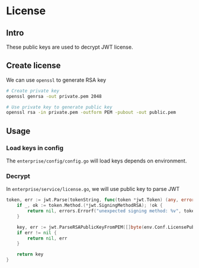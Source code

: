 # License

## Intro

These public keys are used to decrypt JWT license.

## Create license

We can use `openssl` to generate RSA key

```bash
# Create private key
openssl genrsa -out private.pem 2048

# Use private key to generate public key
openssl rsa -in private.pem -outform PEM -pubout -out public.pem
```

## Usage

### Load keys in config

The `enterprise/config/config.go` will load keys depends on environment.

### Decrypt

In `enterprise/service/license.go`, we will use public key to parse JWT

```go
token, err := jwt.Parse(tokenString, func(token *jwt.Token) (any, error) {
    if _, ok := token.Method.(*jwt.SigningMethodRSA); !ok {
        return nil, errors.Errorf("unexpected signing method: %v", token.Header["alg"])
    }

    key, err := jwt.ParseRSAPublicKeyFromPEM([]byte(env.Conf.LicensePubKey))
    if err != nil {
        return nil, err
    }

    return key
}
```
